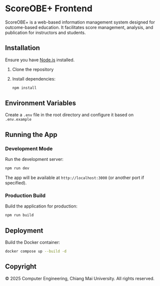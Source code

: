 # ScoreOBE+ Frontend

ScoreOBE+ is a web-based information management system designed for outcome-based education. It facilitates score management, analysis, and publication for instructors and students.

## Installation

Ensure you have [Node.js](https://nodejs.org/) installed.

1. Clone the repository

2. Install dependencies:
   ```bash
   npm install
   ```

## Environment Variables

Create a `.env` file in the root directory and configure it based on `.env.example`

## Running the App

### Development Mode

Run the development server:
   ```bash
   npm run dev
   ```

The app will be available at `http://localhost:3000` (or another port if specified).

### Production Build

Build the application for production:
   ```bash
   npm run build
   ```

## Deployment

Build the Docker container:
   ```bash
   docker compose up --build -d
   ```

## Copyright
© 2025 Computer Engineering, Chiang Mai University. All rights reserved.

